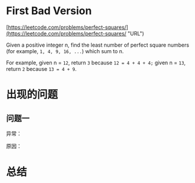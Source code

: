 # First Bad Version #

[https://leetcode.com/problems/perfect-squares/](https://leetcode.com/problems/perfect-squares/ "URL")

Given a positive integer n, find the least number of perfect square numbers (for example, `1, 4, 9, 16, ...`) which sum to n.

For example, given n = `12`, return `3` because `12 = 4 + 4 + 4;` given n = `13`, return `2` because `13 = 4 + 9`.

# 出现的问题 #
## 问题一 ##

异常：


原因：
	


# 总结 #




